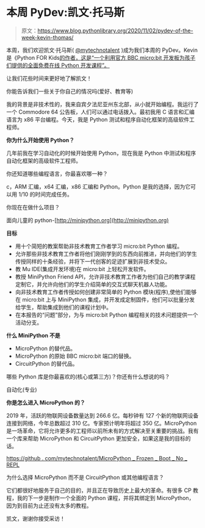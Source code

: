 # 本周 PyDev:凯文·托马斯

> 原文：<https://www.blog.pythonlibrary.org/2020/11/02/pydev-of-the-week-kevin-thomas/>

本周，我们欢迎凯文·托马斯( [@mytechnotalent](https://twitter.com/mytechnotalent) )成为我们本周的 PyDev。Kevin 是《Python FOR Kids[的作者，这是“一个利用官方 BBC micro:bit 开发板为孩子们提供的全面免费在线 Python 开发课程”。](http://minipython.org)

让我们花些时间来更好地了解凯文！

你能告诉我们一些关于你自己的情况吗(爱好、教育等)

我的背景是非技术性的，我来自宾夕法尼亚州东北部，从小就开始编程。我运行了一个 Commodore 64 公告板，人们可以通过电话拨入。最初我用 C 语言和汇编语言为 x86 平台编程。今天，我是 Python 测试和程序自动化框架的高级软件工程师。

**你为什么开始使用 Python？**

几年前我在学习自动化的时候开始使用 Python，现在我是 Python 中测试和程序自动化框架的高级软件工程师。

你还知道哪些编程语言，你最喜欢哪一种？

c，ARM 汇编，x64 汇编，x86 汇编和 Python。Python 是我的选择，因为它可以用 1/10 的时间完成任务。

你现在在做什么项目？

面向儿童的 python-[http://minipython.org](http://minipython.org)

**目标**

*   用十个简短的教案帮助非技术教育工作者学习 micro:bit Python 编程。
*   允许那些非技术教育工作者将他们刚刚学到的东西向前推进，并向他们的学生传授同样的十条经验，并将下一代创客的足迹扩展到非技术受众。
*   教 Mu IDE(集成开发环境)在 micro:bit 上轻松开发软件。
*   教授 MiniPython Friend API，允许非技术教育工作者为他们自己的教学课程定制它，并允许向他们的学生介绍简单的交互式聊天机器人功能。
*   向非技术教育工作者传授如何创建非常简单的 Python 模块(程序),使他们能够在 micro:bit 上与 MiniPython 集成，并开发成定制固件，他们可以批量分发给学生，帮助集成到他们的课程计划中。
*   在本报告的“问题”部分，为与 micro:bit Python 编程相关的技术问题提供一个活动分支。

**什么 MiniPython 不是**

*   MicroPython 的替代品。
*   MicroPython 的原始 BBC micro:bit 端口的替换。
*   CircuitPython 的替代品。

哪些 Python 库是你最喜欢的(核心或第三方)？你还有什么想说的吗？

自动化(专业)

**你是怎么进入 MicroPython 的？**

2019 年，活跃的物联网设备数量达到 266.6 亿。每秒钟有 127 个新的物联网设备连接到网络，今年总数超过 310 亿。专家预计明年将超过 350 亿。MicroPython 是一场革命，它将允许更多的工程师以前所未有的方式解决至关重要的挑战。我有一个库来帮助 MicroPython 和 CircuitPython 更加安全，如果这是我的目标的话。

[https://github . com/mytechnotalent/MicroPython _ Frozen _ Boot _ No _ REPL](https://github.com/mytechnotalent/MicroPython_Frozen_Boot_No_REPL)

为什么选择 MicroPython 而不是 CircuitPython 或其他编程语言？

它们都很好地服务于自己的目的，并且正在导致历史上最大的革命。有很多 CP 教程，我的下一步是制作一个全面的 Python 课程，并将其绑定到 MicroPython，因为到目前为止还没有太多的教程。

凯文，谢谢你接受采访！